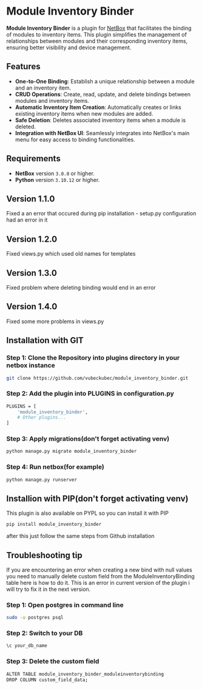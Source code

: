 # Module Inventory Binder

**Module Inventory Binder** is a plugin for [NetBox](https://github.com/netbox-community/netbox) that facilitates the binding of modules to inventory items. This plugin simplifies the management of relationships between modules and their corresponding inventory items, ensuring better visibility and device management.

## Features

- **One-to-One Binding**: Establish a unique relationship between a module and an inventory item.
- **CRUD Operations**: Create, read, update, and delete bindings between modules and inventory items.
- **Automatic Inventory Item Creation**: Automatically creates or links existing inventory items when new modules are added.
- **Safe Deletion**: Deletes associated inventory items when a module is deleted.
- **Integration with NetBox UI**: Seamlessly integrates into NetBox's main menu for easy access to binding functionalities.

## Requirements

- **NetBox** version `3.0.0` or higher.
- **Python** version `3.10.12` or higher.

## Version 1.1.0
Fixed a an error that occured during pip installation - setup.py configuration had an error in it

## Version 1.2.0
Fixed views.py which used old names for templates

## Version 1.3.0
Fixed problem where deleting binding would end in an error

## Version 1.4.0
Fixed some more problems in views.py

## Installation with GIT

### Step 1: Clone the Repository into plugins directory in your netbox instance

```bash
git clone https://github.com/vubeckubec/module_inventory_binder.git
```
### Step 2: Add the plugin into PLUGINS in configuration.py

```bash
PLUGINS = [
    'module_inventory_binder',
    # Other plugins...
]
```
### Step 3: Apply migrations(don't forget activating venv)
```bash
python manage.py migrate module_inventory_binder
```
### Step 4: Run netbox(for example)
```bash
python manage.py runserver
```

## Installion with PIP(don't forget activating venv)
This plugin is also available on PYPL so you can install it with PIP
```bash
pip install module_inventory_binder
```
after this just follow the same steps from Github installation

## Troubleshooting tip
If you are encountering an error when creating a new bind with null values you need to manually delete custom field from the ModuleInventoryBinding table here is how to do it. This is an error in current version of the plugin i will try to fix it in the next version.

### Step 1: Open postgres in command line
```bash
sudo -u postgres psql
```

### Step 2: Switch to your DB
```bash
\c your_db_name
```
### Step 3: Delete the custom field
```bash
ALTER TABLE module_inventory_binder_moduleinventorybinding
DROP COLUMN custom_field_data;
```

